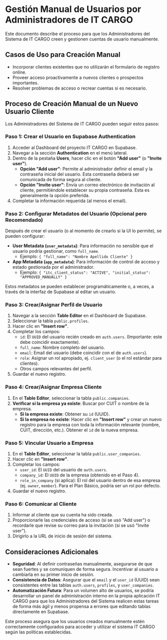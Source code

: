 # Gestión Manual de Usuarios por Administradores de IT CARGO

Este documento describe el proceso para que los Administradores del Sistema de IT CARGO creen y gestionen cuentas de usuario manualmente.

## Casos de Uso para Creación Manual

*   Incorporar clientes existentes que no utilizarán el formulario de registro online.
*   Proveer acceso proactivamente a nuevos clientes o prospectos importantes.
*   Resolver problemas de acceso o recrear cuentas si es necesario.

## Proceso de Creación Manual de un Nuevo Usuario Cliente

Los Administradores del Sistema de IT CARGO pueden seguir estos pasos:

### Paso 1: Crear el Usuario en Supabase Authentication

1.  Acceder al Dashboard del proyecto IT CARGO en Supabase.
2.  Navegar a la sección **Authentication** en el menú lateral.
3.  Dentro de la pestaña **Users**, hacer clic en el botón **"Add user"** (o **"Invite user"**).
    *   **Opción "Add user"**: Permite al administrador definir el email y la contraseña inicial del usuario. Esta contraseña deberá ser comunicada de forma segura al cliente.
    *   **Opción "Invite user"**: Envía un correo electrónico de invitación al cliente, permitiéndole establecer su propia contraseña. Esta es generalmente la opción preferida.
4.  Completar la información requerida (al menos el email).

### Paso 2: Configurar Metadatos del Usuario (Opcional pero Recomendado)

Después de crear el usuario (o al momento de crearlo si la UI lo permite), se pueden configurar:

*   **User Metadata (`user_metadata`)**: Para información no sensible que el usuario podría gestionar, como `full_name`.
    *   Ejemplo: `{ "full_name": "Nombre Apellido Cliente" }`
*   **App Metadata (`app_metadata`)**: Para información de control de acceso y estado gestionada por el administrador.
    *   Ejemplo: `{ "itc_client_status": "ACTIVE", "initial_status": "APPROVED_MANUALLY" }`

Estos metadatos se pueden establecer programáticamente o, a veces, a través de la interfaz de Supabase al editar un usuario.

### Paso 3: Crear/Asignar Perfil de Usuario

1.  Navegar a la sección **Table Editor** en el Dashboard de Supabase.
2.  Seleccionar la tabla `public.profiles`.
3.  Hacer clic en **"Insert row"**.
4.  Completar los campos:
    *   `id`: El `UUID` del usuario recién creado en `auth.users`. (Importante: este debe coincidir exactamente).
    *   `full_name`: Nombre completo del usuario.
    *   `email`: Email del usuario (debe coincidir con el de `auth.users`).
    *   `role`: Asignar un rol apropiado, ej. `client_user` (o el rol estándar para clientes).
    *   Otros campos relevantes del perfil.
5.  Guardar el nuevo registro.

### Paso 4: Crear/Asignar Empresa Cliente

1.  En el **Table Editor**, seleccionar la tabla `public.companies`.
2.  **Verificar si la empresa ya existe**: Buscar por CUIT o nombre de la empresa.
    *   **Si la empresa existe**: Obtener su `id` (UUID).
    *   **Si la empresa no existe**: Hacer clic en **"Insert row"** y crear un nuevo registro para la empresa con toda la información relevante (nombre, CUIT, dirección, etc.). Obtener el `id` de la nueva empresa.

### Paso 5: Vincular Usuario a Empresa

1.  En el **Table Editor**, seleccionar la tabla `public.user_companies`.
2.  Hacer clic en **"Insert row"**.
3.  Completar los campos:
    *   `user_id`: El `UUID` del usuario de `auth.users`.
    *   `company_id`: El `UUID` de la empresa (obtenido en el Paso 4).
    *   `role_in_company` (si aplica): El rol del usuario dentro de esa empresa (ej. `owner`, `member`). Para el Plan Básico, podría ser un rol por defecto.
4.  Guardar el nuevo registro.

### Paso 6: Comunicar al Cliente

1.  Informar al cliente que su cuenta ha sido creada.
2.  Proporcionarle las credenciales de acceso (si se usó "Add user") o recordarle que revise su correo para la invitación (si se usó "Invite user").
3.  Dirigirlo a la URL de inicio de sesión del sistema.

## Consideraciones Adicionales

*   **Seguridad**: Al definir contraseñas manualmente, asegurarse de que sean fuertes y se comuniquen de forma segura. Incentivar al usuario a cambiarla en su primer inicio de sesión.
*   **Consistencia de Datos**: Asegurar que el `email` y el `user_id` (UUID) sean consistentes entre las tablas `auth.users`, `profiles`, y `user_companies`.
*   **Automatización Futura**: Para un volumen alto de usuarios, se podría desarrollar un panel de administración interno en la propia aplicación IT CARGO para que los Administradores del Sistema realicen estas tareas de forma más ágil y menos propensa a errores que editando tablas directamente en Supabase.

Este proceso asegura que los usuarios creados manualmente estén correctamente configurados para acceder y utilizar el sistema IT CARGO según las políticas establecidas. 